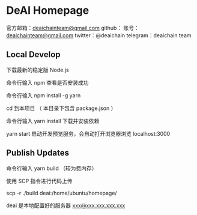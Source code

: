 # DeAI Homepage


官方邮箱：deaichainteam@gmail.com
github：
    账号：deaichainteam@gmail.com
twitter：@deaichain
telegram：deaichain team


## Local Develop

下载最新的稳定版 Node.js

命令行输入 npm 查看是否安装成功

命令行输入 npm install -g yarn

cd 到本项目 （ 本目录下包含 package.json ）

命令行输入 yarn install 下载并安装依赖

yarn start 启动开发预览服务，会自动打开浏览器浏览 localhost:3000

## Publish Updates

命令行输入 yarn build （较为费内存）

使用 SCP 指令进行代码上传

scp -r ./build deai:/home/ubuntu/homepage/

deai 是本地配置好的服务器 xxx@xxx.xxx.xxx.xxx